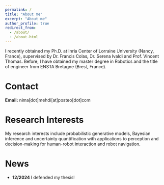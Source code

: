 ```yaml
---
permalink: /
title: "About me"
excerpt: "About me"
author_profile: true
redirect_from: 
  - /about/
  - /about.html
---
```


<!-- I am a postdoctoral researcher on probabilistic machine learning for robotics and human activity
analysis with a focus on uncertainty modeling. -->

I recently obtained my Ph.D. at Inria Center of Lorraine University (Nancy, France), supervised
by Dr. Francis Colas, Dr. Serena Ivaldi and Prof. Vincent Thomas.
Before, I have obtained my master degree in Robotics and the title of engineer from ENSTA Bretagne (Brest, France).

# Contact

**Email:** nima[dot]mehdi[at]posteo[dot]com

# Research Interests

My research interests include probabilistic generative models, Bayesian inference and uncertainty quantification with applications to perception and decision-making for human-robot interaction and robot navigation.


# News

- **12/2024** I defended my thesis!

